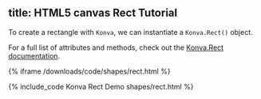 title: HTML5 canvas Rect Tutorial
---

To create a rectangle with `Konva`, we can instantiate a `Konva.Rect()` object.

For a full list of attributes and methods, check out the [Konva.Rect documentation](/api/Konva.Rect.html).

{% iframe /downloads/code/shapes/rect.html %}

{% include_code Konva Rect Demo shapes/rect.html %}
